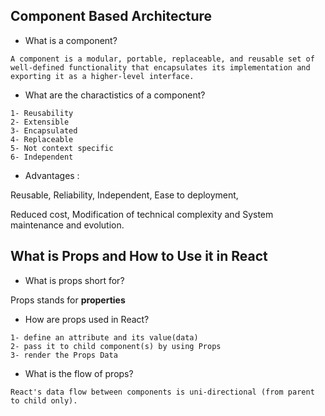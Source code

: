 ## Component Based Architecture

* What is a component?
```
A component is a modular, portable, replaceable, and reusable set of well-defined functionality that encapsulates its implementation and exporting it as a higher-level interface.
```

* What are the charactistics of a component?

```
1- Reusability
2- Extensible
3- Encapsulated
4- Replaceable
5- Not context specific
6- Independent
```

* Advantages :

Reusable, Reliability, Independent, Ease to deployment,

Reduced cost, Modification of technical complexity and System maintenance and evolution.

## What is Props and How to Use it in React

* What is props short for?

Props stands for **properties**


* How are props used in React?

```
1- define an attribute and its value(data)
2- pass it to child component(s) by using Props
3- render the Props Data
```

* What is the flow of props?

```
React's data flow between components is uni-directional (from parent to child only).

```






